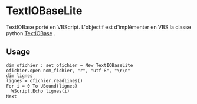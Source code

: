 # TextIOBaseLite
TextIOBase porté en VBScript. L'objectif est d'implémenter en VBS la classe python [TextIOBase](https://docs.python.org/fr/3/library/io.html#id1) .

## Usage

    dim ofichier : set ofichier = New TextIOBaseLite
    ofichier.open nom_fichier, "r", "utf-8", "\r\n"
    dim lignes
    lignes = ofichier.readlines()
    For i = 0 To UBound(lignes)
      WScript.Echo lignes(i)
    Next
